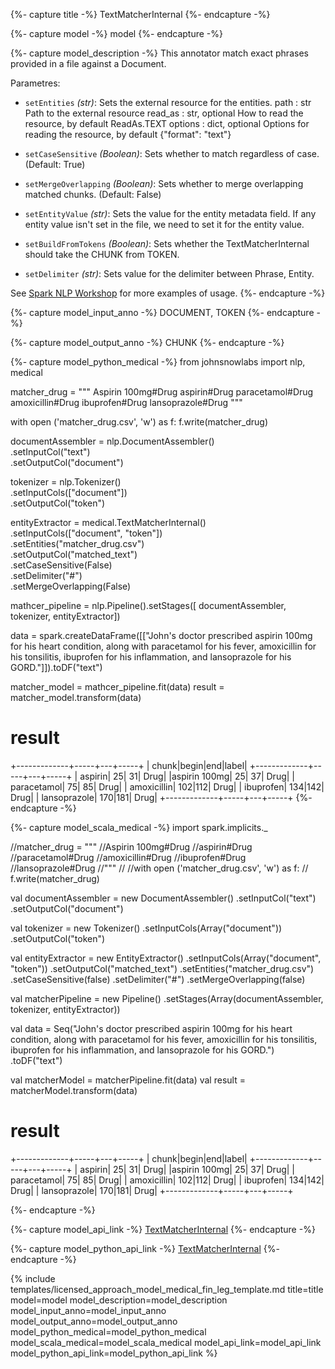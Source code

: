 {%- capture title -%}
TextMatcherInternal
{%- endcapture -%}

{%- capture model -%}
model
{%- endcapture -%}

{%- capture model_description -%}
This annotator match exact phrases provided in a file against a Document.

Parametres:

- `setEntities` *(str)*: Sets the external resource for the entities.
        path : str
            Path to the external resource
        read_as : str, optional
            How to read the resource, by default ReadAs.TEXT
        options : dict, optional
            Options for reading the resource, by default {"format": "text"}
- `setCaseSensitive` *(Boolean)*: Sets whether to match regardless of case. (Default: True)

- `setMergeOverlapping` *(Boolean)*: Sets whether to merge overlapping matched chunks. (Default: False)

- `setEntityValue` *(str)*: Sets the value for the entity metadata field. If any entity value isn't set in the file, we need to set it for the entity value.

- `setBuildFromTokens` *(Boolean)*: Sets whether the TextMatcherInternal should take the CHUNK from TOKEN.

- `setDelimiter` *(str)*: Sets value for the delimiter between Phrase, Entity.

See [Spark NLP Workshop](https://colab.research.google.com/github/JohnSnowLabs/spark-nlp-workshop/blob/master/tutorials/Certification_Trainings/Healthcare/40.Rule_Based_Entity_Matchers.ipynb) for more examples of usage.
{%- endcapture -%}

{%- capture model_input_anno -%}
DOCUMENT, TOKEN 
{%- endcapture -%}

{%- capture model_output_anno -%}
CHUNK
{%- endcapture -%}

{%- capture model_python_medical -%}
from johnsnowlabs import nlp, medical

matcher_drug = """
Aspirin 100mg#Drug
aspirin#Drug
paracetamol#Drug
amoxicillin#Drug
ibuprofen#Drug
lansoprazole#Drug
"""

with open ('matcher_drug.csv', 'w') as f:
  f.write(matcher_drug)

documentAssembler = nlp.DocumentAssembler()\
    .setInputCol("text")\
    .setOutputCol("document")

tokenizer = nlp.Tokenizer()\
    .setInputCols(["document"])\
    .setOutputCol("token")

entityExtractor = medical.TextMatcherInternal()\
    .setInputCols(["document", "token"])\
    .setEntities("matcher_drug.csv")\
    .setOutputCol("matched_text")\
    .setCaseSensitive(False)\
    .setDelimiter("#")\
    .setMergeOverlapping(False)

mathcer_pipeline = nlp.Pipeline().setStages([
                  documentAssembler,
                  tokenizer,
                  entityExtractor])

data = spark.createDataFrame([["John's doctor prescribed aspirin 100mg for his heart condition, along with paracetamol for his fever, amoxicillin for his tonsilitis, ibuprofen for his inflammation, and lansoprazole for his GORD."]]).toDF("text")

matcher_model = mathcer_pipeline.fit(data)
result = matcher_model.transform(data)

# result
+-------------+-----+---+-----+
|        chunk|begin|end|label|
+-------------+-----+---+-----+
|      aspirin|   25| 31| Drug|
|aspirin 100mg|   25| 37| Drug|
|  paracetamol|   75| 85| Drug|
|  amoxicillin|  102|112| Drug|
|    ibuprofen|  134|142| Drug|
| lansoprazole|  170|181| Drug|
+-------------+-----+---+-----+
{%- endcapture -%}


{%- capture model_scala_medical -%}
import spark.implicits._

//matcher_drug = """
//Aspirin 100mg#Drug
//aspirin#Drug
//paracetamol#Drug
//amoxicillin#Drug
//ibuprofen#Drug
//lansoprazole#Drug
//"""
//
//with open ('matcher_drug.csv', 'w') as f:
//  f.write(matcher_drug)

val documentAssembler = new DocumentAssembler()
  .setInputCol("text")
  .setOutputCol("document")

val tokenizer = new Tokenizer()
  .setInputCols(Array("document"))
  .setOutputCol("token")

val entityExtractor = new EntityExtractor()
  .setInputCols(Array("document", "token"))
  .setOutputCol("matched_text")
  .setEntities("matcher_drug.csv")
  .setCaseSensitive(false)
  .setDelimiter("#")
  .setMergeOverlapping(false)

val matcherPipeline = new Pipeline()
  .setStages(Array(documentAssembler, 
                   tokenizer, 
                   entityExtractor))

val data = Seq("John's doctor prescribed aspirin 100mg for his heart condition, along with paracetamol for his fever, amoxicillin for his tonsilitis, ibuprofen for his inflammation, and lansoprazole for his GORD.")
  .toDF("text")

val matcherModel = matcherPipeline.fit(data)
val result = matcherModel.transform(data)


# result
+-------------+-----+---+-----+
|        chunk|begin|end|label|
+-------------+-----+---+-----+
|      aspirin|   25| 31| Drug|
|aspirin 100mg|   25| 37| Drug|
|  paracetamol|   75| 85| Drug|
|  amoxicillin|  102|112| Drug|
|    ibuprofen|  134|142| Drug|
| lansoprazole|  170|181| Drug|
+-------------+-----+---+-----+

{%- endcapture -%}

{%- capture model_api_link -%}
[TextMatcherInternal](https://nlp.johnsnowlabs.com/licensed/api/com/johnsnowlabs/nlp/annotators/matcher/TextMatcherInternalModel.html)
{%- endcapture -%}

{%- capture model_python_api_link -%}
[TextMatcherInternal](https://nlp.johnsnowlabs.com/licensed/api/python/reference/autosummary/sparknlp_jsl/annotator/matcher/text_matcher_internal/index.html)
{%- endcapture -%}

{% include templates/licensed_approach_model_medical_fin_leg_template.md
title=title
model=model
model_description=model_description
model_input_anno=model_input_anno
model_output_anno=model_output_anno
model_python_medical=model_python_medical
model_scala_medical=model_scala_medical
model_api_link=model_api_link
model_python_api_link=model_python_api_link
%}
